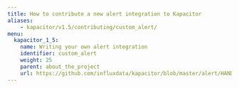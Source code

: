 ```yaml
---
title: How to contribute a new alert integration to Kapacitor
aliases:
    - kapacitor/v1.5/contributing/custom_alert/
menu:
  kapacitor_1_5:
    name: Writing your own alert integration
    identifier: custom_alert
    weight: 25
    parent: about_the_project
    url: https://github.com/influxdata/kapacitor/blob/master/alert/HANDLERS.md
---
```

